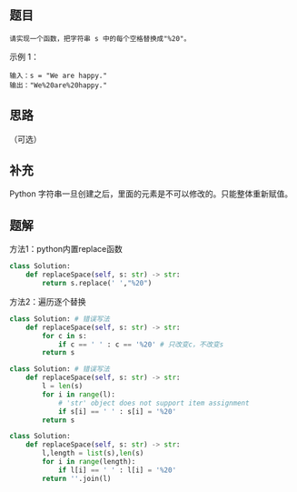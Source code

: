 ## 题目

```None
请实现一个函数，把字符串 s 中的每个空格替换成"%20"。
```

示例 1：

```
输入：s = "We are happy."
输出："We%20are%20happy."
```

## 思路

（可选）

## 补充

Python 字符串一旦创建之后，里面的元素是不可以修改的。只能整体重新赋值。

## 题解

方法1：python内置replace函数

```python
class Solution:
    def replaceSpace(self, s: str) -> str:
        return s.replace(' ',"%20")
```

方法2：遍历逐个替换

```python
class Solution: # 错误写法
    def replaceSpace(self, s: str) -> str:
        for c in s:
            if c == ' ' : c == '%20' # 只改变c，不改变s
        return s
```

```python
class Solution: # 错误写法
    def replaceSpace(self, s: str) -> str:
        l = len(s)
        for i in range(l):
            # 'str' object does not support item assignment
            if s[i] == ' ' : s[i] = '%20' 
        return s
```

```python
class Solution:
    def replaceSpace(self, s: str) -> str:
        l,length = list(s),len(s)
        for i in range(length):
            if l[i] == ' ' : l[i] = '%20'
        return ''.join(l)
```

